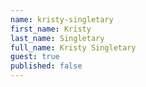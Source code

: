 ```yaml
---
name: kristy-singletary
first_name: Kristy
last_name: Singletary
full_name: Kristy Singletary
guest: true
published: false
---
```


